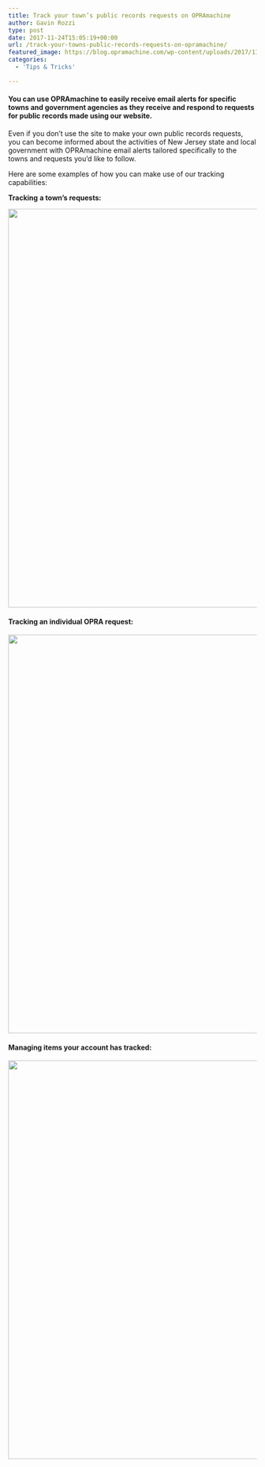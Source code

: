 ```yaml
---
title: Track your town’s public records requests on OPRAmachine
author: Gavin Rozzi
type: post
date: 2017-11-24T15:05:19+00:00
url: /track-your-towns-public-records-requests-on-opramachine/
featured_image: https://blog.opramachine.com/wp-content/uploads/2017/11/tracktown.gif
categories:
  - 'Tips & Tricks'

---
```

#### You can use OPRAmachine to easily receive email alerts for specific towns and government agencies as they receive and respond to requests for public records made using our website.

Even if you don&#8217;t use the site to make your own public records requests, you can become informed about the activities of New Jersey state and local government with OPRAmachine email alerts tailored specifically to the towns and requests you&#8217;d like to follow.

Here are some examples of how you can make use of our tracking capabilities:

**Tracking** **a town&#8217;s requests:**

<img class="aligncenter size-full wp-image-76" src="https://blog.opramachine.com/wp-content/uploads/2017/11/tracktown.gif" alt="" width="1886" height="807" />

#### **Tracking an individual OPRA request:**

<img class="aligncenter size-full wp-image-80" src="https://blog.opramachine.com/wp-content/uploads/2017/11/specificrequest.gif" alt="" width="1886" height="807" />

#### **Managing items your account has tracked:**

<img class="aligncenter size-full wp-image-79" src="https://blog.opramachine.com/wp-content/uploads/2017/11/managetracks.gif" alt="" width="1886" height="807" />
